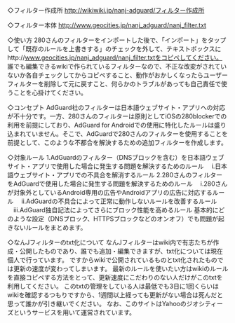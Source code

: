 ◇フィルター作成所
http://wikiwiki.jp/nanj-adguard/フィルター作成所

◇フィルター本体
http://www.geocities.jp/nanj_adguard/nanj_filter.txt

◇使い方
280さんのフィルターをインポートした後で、「インポート」をタップして「既存のルールを上書きする」のチェックを外して、テキストボックスにhttp://www.geocities.jp/nanj_adguard/nanj_filter.txtをコピペしてください。
誰でも編集できるwikiで作られているフィルターなので、不正な改変がされていないか各自チェックしてからコピペすること、動作がおかしくなったらユーザーフィルターを削除して元に戻すこと、何らかのトラブルがあっても自己責任で使うことを心掛けてください。

◇コンセプト
AdGuard社のフィルターは日本語ウェブサイト・アプリへの対応が不十分です。一方、280さんのフィルターは原則としてiOSの280blockerでの利用を前提にしており、AdGuard for Androidでの使用に特化したルールは盛り込まれていません。そこで、AdGuardで280さんのフィルターを使用することを前提として、このような不都合を解決するための追加フィルターを作成します。

◇対象ルール
1.AdGuardのフィルター（DNSブロックを含む）を日本語ウェブサイト・アプリで使用した場合に発生する問題を解決するためのルール
　i.日本語ウェブサイト・アプリでの不具合を解消するルール
2.280さんのフィルターをAdGuardで使用した場合に発生する問題を解決するためのルール
　i.280さんが対象外としているAndroid専用の広告やAndroidアプリの広告に対応するルール
　ii.AdGuardの不具合によって正常に動作しないルールを改善するルール
　iii.AdGuard独自記法によってさらにブロック性能を高めるルール
基本的にどのような設定（DNSブロック、HTTPSブロックなどのオンオフ）でも問題が起きないルールをまとめます。

◇なんJフィルターのtxt化について
なんJフィルターはwiki内で有志たちが作成・公開したものであり、誰でも追加・編集できますが、txt化については現在個人で行っています。
ですからwikiで公開されているものとtxt化されたものでは更新の速度が変わってしまいます。
最新のルールを使いたい方はwikiのルールを直接コピペする方法をとって、更新速度にこだわりのない人だけがこのtxtを利用してください。
このtxtの管理をしている人は最低でも3日に1回くらいはwikiを確認するつもりですから、1週間以上経っても更新がない場合は死んだと思って誰かが引き継いでください。
なお、このサイトはYahooのジオシティーズというサービスを用いて運営されています。
